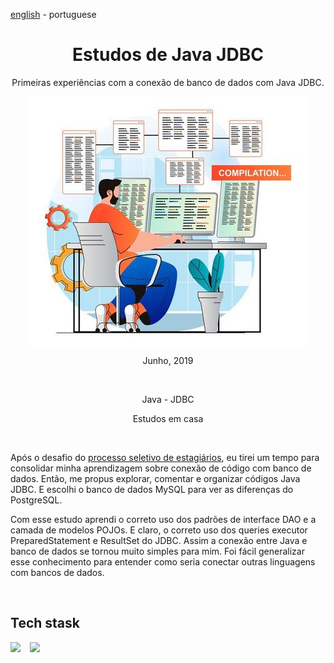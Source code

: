 <!-- LANGUAGE -->
<!-- LANGUAGE -->
<!-- LANGUAGE -->
[english](README.md) -
portuguese
<br>  


<!-- HEADER -->
<!-- HEADER -->
<!-- HEADER -->
<h1 align="center">Estudos de Java JDBC</h1>
<p align="center">Primeiras experiências com a conexão de banco de dados com Java JDBC.
</p>

<p align="center">
        <img    style="margin: auto; display: block;"
                src="../../resources/logo.jpg"/>
</p>


<!-- DATE -->
<!-- DATE -->
<!-- DATE -->
<p align="center">
        <span>Junho</span>,
        <span>2019</span></p>
<br>


<!-- LOCAL -->
<!-- LOCAL -->
<!-- LOCAL -->
<p align="center">
        <span>Java</span> -
        <span>JDBC</span></p>
<p align="center">
        <!-- <span>Estudos</span> - -->
        <span>Estudos em casa</span></p>
<br>


<!-- TEXT -->
<!-- TEXT -->
<!-- TEXT -->
<!-- goals -->
<!--  just objectives, no results or opinions.-->
<p align="left">Após o desafio do  <a href="../20190319_cha_intership_sql_jdbc/README.md">processo seletivo de estagiários</a>, eu tirei um tempo para consolidar minha aprendizagem sobre conexão de código com banco de dados. Então, me propus explorar, comentar e organizar códigos Java JDBC. E escolhi o banco de dados MySQL para ver as diferenças do PostgreSQL.</p>
<!-- results -->
<!-- just results, no objectives or opinions -->
<!-- <p align="left"></p> -->
<!-- conclusion -->
<!-- just opinions, no objectives or results -->
<p align="left">Com esse estudo aprendi o correto uso dos padrões de interface DAO e a camada de modelos POJOs. E claro, o correto uso dos queries executor PreparedStatement e ResultSet do JDBC. Assim a conexão entre Java e banco de dados se tornou muito simples para mim. Foi fácil generalizar esse conhecimento para entender como seria conectar outras linguagens com bancos de dados.</p>
<br>

<!-- TECH -->
<!-- TECH -->
<!-- TECH -->
## Tech stask
<div style="display: flex; justify-content: left;">
        <img    style="margin-right: 15px;"
                src="https://img.shields.io/badge/Java-ED8B00?style=for-the-badge&logo=java&logoColor=white"/>
        <img    style="margin-right: 15px;"
                src="https://img.shields.io/badge/MySQL-00000F?style=for-the-badge&logo=mysql&logoColor=white"/>
</div>
<br>